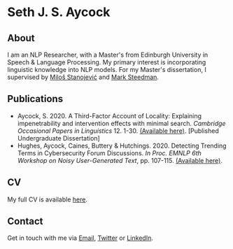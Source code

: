 # Seth J. S. Aycock

## About

I am an NLP Researcher, with a Master's from Edinburgh University in Speech & Language Processing. My primary interest is incorporating linguistic knowledge into NLP models.
For my Master's dissertation, I supervised by [Miloš Stanojević](stanojevic.github.io) and [Mark Steedman](https://homepages.inf.ed.ac.uk/steedman/).

## Publications

- Aycock, S. 2020.  A Third-Factor Account of Locality:  Explaining impenetrability and intervention effects with minimal search. _Cambridge Occasional Papers in Linguistics_ 12. 1-30.  [(Available here)](https://www.mmll.cam.ac.uk/files/copil_12_1_aycock.pdf).  [Published Undergraduate Dissertation]
- Hughes, Aycock, Caines, Buttery & Hutchings.  2020.  Detecting Trending Terms in Cybersecurity Forum Discussions. _In Proc. EMNLP 6th Workshop on Noisy User-Generated Text_, pp.  107-115.  [(Available here)](https://noisy-text.github.io/2020/pdf/2020.d200-1.15.pdf).

## CV

My full CV is available [here](https://github.com/Sethjsa/Sethjsa.github.io).

##

## Contact

Get in touch with me via [Email](mailto:seth%40manx%2enet), [Twitter](https://twitter.com/sethjsa) or [LinkedIn](https://linkedin.com/in/sethjsa).
